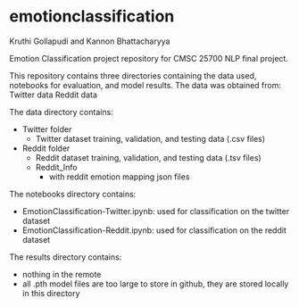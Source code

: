 # emotionclassification

Kruthi Gollapudi and Kannon Bhattacharyya

Emotion Classification project repository for CMSC 25700 NLP final project.

This repository contains three directories containing the data used, notebooks for evaluation, and model results.
The data was obtained from:
Twitter data
Reddit data

The data directory contains:
-  Twitter folder
    -    Twitter dataset training, validation, and testing data (.csv files)
-  Reddit folder
    -    Reddit dataset training, validation, and testing data (.tsv files)
    -    Reddit_Info
          -   with reddit emotion mapping json files

The notebooks directory contains:
-  EmotionClassification-Twitter.ipynb: used for classification on the twitter dataset
-  EmotionClassification-Reddit.ipynb: used for classification on the reddit dataset

The results directory contains:
-  nothing in the remote
-  all .pth model files are too large to store in github, they are stored locally in this directory


